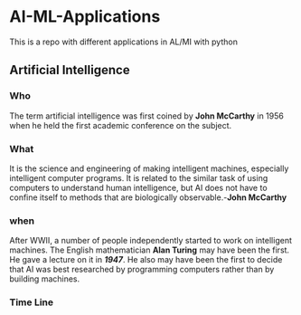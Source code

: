 # AI-ML-Applications
This is a repo with different applications in AL/MI with python

## Artificial Intelligence

### Who
The term artificial intelligence was first coined by **John McCarthy** in 1956 when he held the first academic conference on the subject.

### What

It is the science and engineering of making intelligent machines, especially intelligent computer programs. It is related to the similar task of using computers to understand human intelligence, but AI does not have to confine itself to methods that are biologically observable.-**John McCarthy**

### when 
After WWII, a number of people independently started to work on intelligent machines. The English mathematician **Alan Turing** may have
been the first. He gave a lecture on it in ***1947***. He also may have been the first to decide that AI was best researched by programming computers rather than by building machines.

### Time Line 

                                                                                                           
